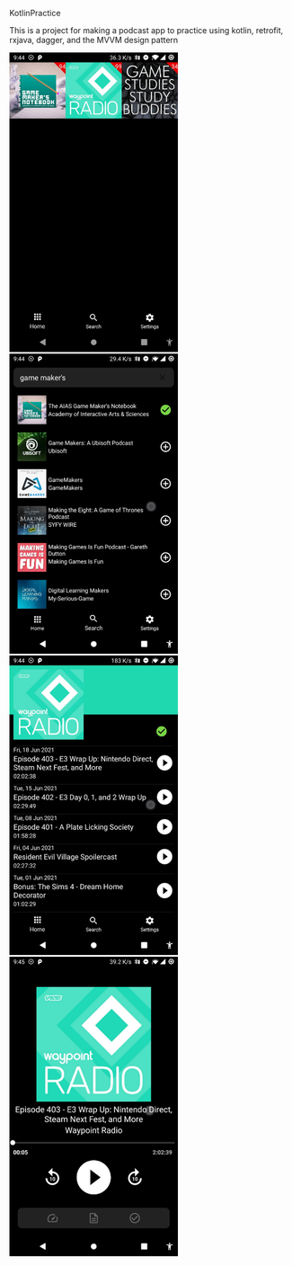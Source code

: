 KotlinPractice

This is a project for making a podcast app to practice using kotlin, retrofit, rxjava, dagger, and the MVVM design pattern 

<img src="screens/1.jpg" alt="homescreen" width="300"/>
<img src="screens/2.jpg" alt="search" width="300"/>
<img src="screens/3.jpg" alt="episode list" width="300"/>
<img src="screens/4.jpg" alt="player" width="300"/>
